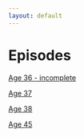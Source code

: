 ```yaml
---
layout: default
---
```


# Episodes

[Age 36 - incomplete](./36.html)

[Age 37](./37.html)

[Age 38](./38.html)

[Age 45](./45.html)